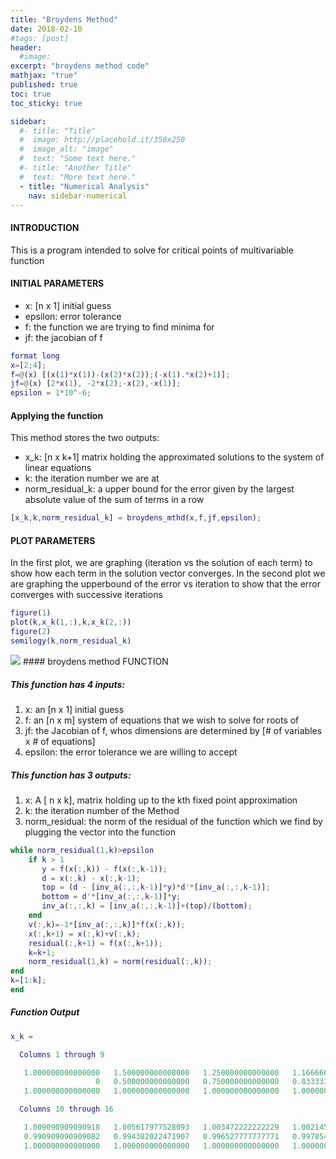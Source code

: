 ```yaml
---
title: "Broydens Method"
date: 2018-02-10
#tags: [post]
header:
  #image:
excerpt: "broydens method code"
mathjax: "true"
published: true
toc: true
toc_sticky: true

sidebar:
  #- title: "Title"
  #  image: http://placehold.it/350x250
  #  image_alt: "image"
  #  text: "Some text here."
  #- title: "Another Title"
  #  text: "More text here."
  - title: "Numerical Analysis"
    nav: sidebar-numerical
---
```

#### INTRODUCTION
This is a program intended to solve for critical points of multivariable function

#### INITIAL PARAMETERS
* x: [n x 1] initial guess
* epsilon: error tolerance
* f: the function we are trying to find minima for
* jf: the jacobian of f

```matlab
format long
x=[2;4];
f=@(x) [(x(1)*x(1))-(x(2)*x(2));(-x(1).*x(2)+1)];
jf=@(x) [2*x(1), -2*x(2);-x(2),-x(1)];
epsilon = 1*10^-6;
```

#### Applying the function
This method stores the two outputs:
* x_k: [n x k+1] matrix holding the approximated solutions to the system of linear equations
* k: the iteration number we are at
* norm_residual_k: a upper bound for the error given by the largest absolute value of the sum of terms in a row


```matlab
[x_k,k,norm_residual_k] = broydens_mthd(x,f,jf,epsilon);
```
#### PLOT PARAMETERS
In the first plot, we are graphing (iteration vs the solution of each term) to show how each term
in the solution vector converges.
In the second plot we are graphing the upperbound of the error vs iteration to show that the error converges
with successive iterations

```matlab
figure(1)
plot(k,x_k(1,:),k,x_k(2,:))
figure(2)
semilogy(k,norm_residual_k)
```
<img src="{{ site.baseurl }}/images/numerical_analysis/linear_methods/square_root_approximation/approximation_vs_error.png">
#### broydens method FUNCTION

##### This function has 4 inputs:
1. x: an [n x 1] initial guess
2. f: an [n x m] system of equations that we wish to solve for roots of
3. jf: the Jacobian of f, whos dimensions are determined by [# of variables x # of equations]
4. epsilon: the error tolerance we are willing to accept

##### This function has 3 outputs:
1. x: A [ n x k], matrix holding up to the kth fixed point approximation
2. k: the iteration number of the Method
3. norm_residual: the norm of the residual of the function which we find by plugging the vector into the function

```matlab
while norm_residual(1,k)>epsilon
    if k > 1
       y = f(x(:,k)) - f(x(:,k-1));
       d = x(:,k) - x(:,k-1);
       top = (d - [inv_a(:,:,k-1)]*y)*d'*[inv_a(:,:,k-1)];
       bottom = d'*[inv_a(:,:,k-1)]*y;
       inv_a(:,:,k) = [inv_a(:,:,k-1)]+(top)/(bottom);
    end
    v(:,k)=-1*[inv_a(:,:,k)]*f(x(:,k));
    x(:,k+1) = x(:,k)+v(:,k);
    residual(:,k+1) = f(x(:,k+1));
    k=k+1;
    norm_residual(1,k) = norm(residual(:,k));
end
k=[1:k];
end
```
##### Function Output
```matlab
x_k =

  Columns 1 through 9

   1.000000000000000   1.500000000000000   1.250000000000000   1.166666666666667   1.100000000000000   1.062499999999998   1.038461538461537   1.023809523809526   1.014705882352947
                   0   0.500000000000000   0.750000000000000   0.833333333333333   0.900000000000001   0.937500000000002   0.961538461538464   0.976190476190474   0.985294117647053
   1.000000000000000   1.000000000000000   1.000000000000000   1.000000000000000   1.000000000000000   1.000000000000000   1.000000000000000   1.000000000000000   1.000000000000000

  Columns 10 through 16

   1.009090909090918   1.005617977528093   1.003472222222229   1.002145922746806   1.001326259946987   1.000819672131199   1.000506585613172
   0.990909090909082   0.994382022471907   0.996527777777771   0.997854077253194   0.998673740053013   0.999180327868800   0.999493414386828
   1.000000000000000   1.000000000000000   1.000000000000000   1.000000000000000   1.000000000000000   1.000000000000000   1.000000000000000

```
